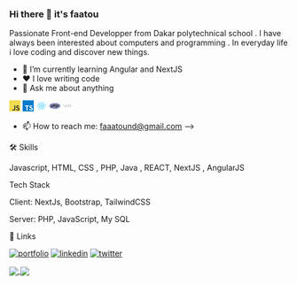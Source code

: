 ### Hi there 👋 it's faatou

Passionate Front-end Developper from Dakar polytechnical school .
I have always been interested about computers and programming . In everyday life i love coding and discover new things.

- 🌱 I’m currently learning Angular and NextJS
- ❤️ I love writing code
- 💬 Ask me about anything 

<code><img height="20" alt="javascript" src="https://raw.githubusercontent.com/github/explore/80688e429a7d4ef2fca1e82350fe8e3517d3494d/topics/javascript/javascript.png"></code>
<code><img height="20" alt="typescript" src="https://raw.githubusercontent.com/github/explore/80688e429a7d4ef2fca1e82350fe8e3517d3494d/topics/typescript/typescript.png"></code>
<code><img height="20" alt="react" src="https://raw.githubusercontent.com/github/explore/80688e429a7d4ef2fca1e82350fe8e3517d3494d/topics/react/react.png"></code>
<code><img height="20" alt="php" src="https://raw.githubusercontent.com/github/explore/5c058a388828bb5fde0bcafd4bc867b5bb3f26f3/topics/php/php.png"></code>
<code><img height="20" alt="nextjs" src="https://raw.githubusercontent.com/github/explore/80688e429a7d4ef2fca1e82350fe8e3517d3494d/topics/nextjs/nextjs.png"></code>    

- 📫 How to reach me: faaatound@gmail.com
-->

  
🛠 Skills

Javascript, HTML, CSS , PHP, Java , REACT, NextJS , AngularJS

Tech Stack 

Client: NextJs, Bootstrap, TailwindCSS

Server: PHP, JavaScript, My SQL

🔗 Links

[![portfolio](https://img.shields.io/badge/my_portfolio-000?style=for-the-badge&logo=ko-fi&logoColor=white)](https://faatou-nd.onrender.com)
[![linkedin](https://img.shields.io/badge/linkedin-0A66C2?style=for-the-badge&logo=linkedin&logoColor=white)](https://www.linkedin.com/in/fatou-fall-ndiaye-114246299/)
[![twitter](https://img.shields.io/badge/twitter-1DA1F2?style=for-the-badge&logo=twitter&logoColor=white)](https://twitter.com/bint_annette)


<a href="https://github.com/faatound/github-readme-stats">
  <img align="center" src="https://github-readme-stats.vercel.app/api?username=faatound&show_icons=true&theme=buefy" />  <img align="center" src="https://github-readme-stats.vercel.app/api/top-langs/?username=faatound&layout=compact&theme=buefy&exclude_repo=repo_test,autre_repo" /> 
</a>








